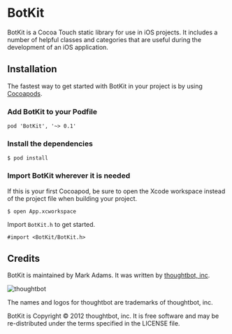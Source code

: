 # BotKit
BotKit is a Cocoa Touch static library for use in iOS projects. It includes a number of helpful classes and categories that are useful during the development of an iOS application.

## Installation

The fastest way to get started with BotKit in your project is by using [Cocoapods](https://cocoapods.org). 

### Add BotKit to your Podfile

	pod 'BotKit', '~> 0.1'
	
### Install the dependencies

	$ pod install
	
### Import BotKit wherever it is needed

If this is your first Cocoapod, be sure to open the Xcode workspace instead of the project file when building your project.

	$ open App.xcworkspace
	
Import `BotKit.h` to get started.

	#import <BotKit/BotKit.h>

## Credits  

BotKit is maintained by Mark Adams. It was written by [thoughtbot, inc](http://thoughtbot.com/community).

![thoughtbot](https://a248.e.akamai.net/camo.github.com/23e90466577ec68e58aa328113e15b756cd0c946/687474703a2f2f74686f75676874626f742e636f6d2f696d616765732f746d2f6c6f676f2e706e67)

The names and logos for thoughtbot are trademarks of thoughtbot, inc.

BotKit is Copyright © 2012 thoughtbot, inc. It is free software and may be re-distributed under the terms specified in the LICENSE file.